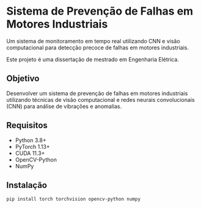 # Sistema de Prevenção de Falhas em Motores Industriais

Um sistema de monitoramento em tempo real utilizando CNN e visão computacional para detecção precoce de falhas em motores industriais.

Este projeto é uma dissertação de mestrado em Engenharia Elétrica.

## Objetivo
Desenvolver um sistema de prevenção de falhas em motores industriais utilizando técnicas de visão computacional e redes neurais convolucionais (CNN) para análise de vibrações e anomalias.

## Requisitos
- Python 3.8+
- PyTorch 1.13+
- CUDA 11.3+
- OpenCV-Python
- NumPy

## Instalação
```bash
pip install torch torchvision opencv-python numpy
```